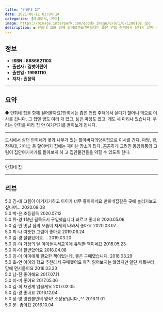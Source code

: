 ```yaml
---
title: "만희네 집"
date: 2021-06-11 03:04:14
categories: [국내도서, 유아]
image: https://bimage.interpark.com/goods_image/8/8/1/8/128818s.jpg
description: ● 만희네 집을 함께 걸어볼까요?만희네는 좁은 연립 주택에서 살다가 할머니 댁으로 이사를 갑니다. 그 집엔 방도 여러 개 있고, 넓은 마당도 있고, 개도 세 마리나 있습니다. 우리는 만희를 따라 집 안 여기저기를 돌아보게 됩니다.
---
```


## **정보**

- **ISBN : 898662110X**
- **출판사 : 길벗어린이**
- **출판일 : 19981110**
- **저자 : 권윤덕**

------



## **요약**

●  만희네 집을 함께 걸어볼까요?만희네는 좁은 연립 주택에서 살다가 할머니 댁으로 이사를 갑니다. 그 집엔 방도 여러 개 있고, 넓은 마당도 있고, 개도 세 마리나 있습니다. 우리는 만희를 따라 집 안 여기저기를 돌아보게 됩니다.

------

도시에서 살던 만희네가 꽃과 나무가 있는 할아버지의양옥집으로 이사를 간다. 마당, 광, 장독대, 가마솥  등 할아버지 집에는 재미난 장소가 많다. 꼼꼼하게 그려진 동양화풍의 그림이 집안여기저기를 돌아보게 하 고 집안물건들을 익힐 수 있도록 한다.

------


만희네 집 

------


## **리뷰** 

5.0 김-애 그림이 아기자기하고 아이가 너무 좋아하네요 만희네집같은 곳에 놀러가보고 싶다여... 2020.08.08 <br/>5.0 박-윤 초등필독 2020.07.12 <br/>5.0 류-경 1학년 필독도서 구입했습니다 빠르고 좋네요 2020.05.08 <br/>5.0 김-인 옛날 집의 모습이 자세히 나와서 좋아요 2020.03.07 <br/>5.0 최-나 따뜻한 그림이 좋아요 2019.06.24 <br/>5.0 김-경 잘받았어요.... 2019.03.20 <br/>5.0 김-야 가정의 달 아이들독서교육에 유익한 책이네요  2018.05.23 <br/>5.0 이-아 잘받았어요  2018.04.08 <br/>5.0 김-아 아이에게 필요한 책이었는데, 좋은 구매였습니디. 2018.03.29 <br/>5.0 호-연 아이의 학교 추천라서 구매했어요  아직 읽어보지는 않았지만 일단 제목부터 맘에 먼저들어요 2018.03.23 <br/>5.0 남-진 좋아해요 2017.07.11 <br/>5.0 이-미 좋아요 2017.05.06 <br/>5.0 김-희 재밌게 읽을게요 2017.02.05 <br/>5.0 김-경 좋네요 2016.12.04 <br/>5.0 장-영 영원불변의 명작!  소장용입니다.,^^ 2016.11.01 <br/>5.0 문- 좋아요 2016.10.04 <br/>